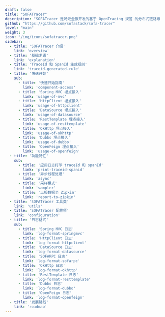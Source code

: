 ```yaml
---
draft: false
title: "SOFATracer"
description: "SOFATracer 是蚂蚁金服开发的基于 OpenTracing 规范 的分布式链路跟踪系统。"
github: "https://github.com/sofastack/sofa-tracer"
level: "main"
weight: 3
icon: "/img/icons/sofatracer.png"
sidebar:
  - title: 'SOFATracer 介绍'
    link: 'overview'
  - title: '基础术语'
    link: 'explanation'
  - title: 'TraceId 和 SpanId 生成规则'
    link: 'traceid-generated-rule'
  - title: '快速开始'
    sub:
      - title: '快速开始指南'
        link: 'component-access'
      - title: 'Spring MVC 埋点接入'
        link: 'usage-of-mvc'
      - title: 'HttpClient 埋点接入'
        link: 'usage-of-httpclient'
      - title: 'DataSource 埋点接入'
        link: 'usage-of-datasource'
      - title: 'RestTemplate 埋点接入'
        link: 'usage-of-resttemplate'
      - title: 'OkHttp 埋点接入'
        link: 'usage-of-okhttp'
      - title: 'Dubbo 埋点接入'
        link: 'usage-of-dubbo'
      - title: 'OpenFeign 埋点接入'
        link: 'usage-of-openfeign'
  - title: '功能特性'
    sub:
      - title: '应用日志打印 traceId 和 spanId'
        link: 'print-traceid-spanid'
      - title: '异步线程处理'
        link: 'async'
      - title: '采样模式'
        link: 'sampler'
      - title: '上报数据至 Zipkin'
        link: 'report-to-zipkin'
  - title: 'SOFATracer 工具类'
    link: 'utils'
  - title: 'SOFATracer 配置项'
    link: 'configuration'
  - title: '日志格式'
    sub:
      - title: 'Spring MVC 日志'
        link: 'log-format-springmvc'
      - title: 'HttpClient 日志'
        link: 'log-format-httpclient'
      - title: 'DataSource 日志'
        link: 'log-format-datasource'
      - title: 'SOFARPC 日志'
        link: 'log-format-sofarpc'
      - title: 'OkHttp 日志'
        link: 'log-format-okhttp'
      - title: 'RestTemplate 日志'
        link: 'log-format-resttemplate'
      - title: 'Dubbo 日志'
        link: 'log-format-dubbo'
      - title: 'OpenFeign 日志'
        link: 'log-format-openfeign'
  - title: '发展路线'
    link: 'roadmap'
---
```

